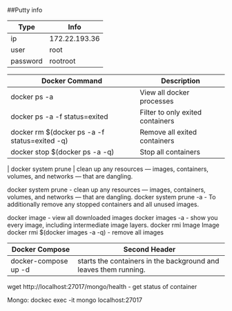 ##Putty info

Type | Info
------------ | -------------
ip | 172.22.193.36
user | root
password | rootroot

Docker Command | Description
------------ | -------------
docker ps -a | View all docker processes
docker ps -a -f status=exited | Filter to only exited containers
docker rm $(docker ps -a -f status=exited -q) | Remove all exited containers
docker stop $(docker ps -a -q) | Stop all containers
 | 
docker system prune | clean up any resources — images, containers, volumes, and networks — that are dangling.


docker system prune - clean up any resources — images, containers, volumes, and networks — that are dangling.
docker system prune -a - To additionally remove any stopped containers and all unused images.

docker image - view all downloaded images
docker images -a - show you every image, including intermediate image layers.
docker rmi Image Image
docker rmi $(docker images -a -q) - remove all images
 

 
 Docker Compose | Second Header
------------ | -------------
docker-compose up -d | starts the containers in the background and leaves them running.

wget http://localhost:27017/mongo/health - get status of container

Mongo:
dockec exec -it <container name> mongo localhost:27017
